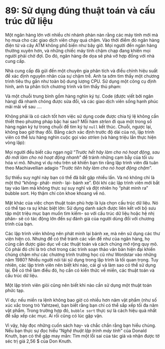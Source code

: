 # 89: Sử dụng đúng thuật toán và cấu trúc dữ liệu

Một ngân hàng lớn với nhiều chi nhánh phàn nàn rằng các máy tính mới mà họ mua cho các giao dịch viên chạy quá chậm. Vào thời điểm đó ngân hàng điện tử và cây ATM không phổ biến như bây giờ. Mọi người đến ngân hàng thường xuyên hơn, và những chiếc máy tính chậm chạp đang khiến mọi người phải chờ đợi. Do đó, ngân hàng đe dọa sẽ phá vỡ hợp đồng với nhà cung cấp.

Nhà cung cấp đã gửi đến một chuyên gia phân tích và điều chỉnh hiệu suất để xác định nguyên nhân của sự chậm trễ. Anh ta sớm tìm thấy một chương trình tiêu thụ gần như toàn bộ dung lượng CPU. Sử dụng một công cụ định hình, anh ta phân tích chương trình và tìm thấy thủ phạm:

Và một chuỗi trung bình gồm hàng nghìn ký tự. Code (được viết bởi ngân hàng) đã nhanh chóng được sửa đổi, và các giao dịch viên sống hạnh phúc mãi mãi về sau ….

Không phải là có cách tốt hơn việc sử dụng code được chia tỷ lệ không cần thiết theo phương pháp bậc hai sao? Mỗi hàm *strlen* đi qua một trong số hàng ngàn ký tự trong chuỗi để tìm ký tự `null` kết thúc. Chuỗi, ngược lại, không bao giờ thay đổi. Bằng cách xác định trước độ dài của nó, lập trình viên có thể lưu hàng nghìn cuộc gọi vào *strlen* (và hàng triệu lần thực hiện vòng lặp):

Mọi người đều biết câu ngạn ngữ “*Trước hết hãy làm cho nó hoạt động, sau đó mới làm cho nó hoạt động nhanh*” để tránh những cạm bẫy của tối ưu hóa vi mô. Nhưng ví dụ nêu trên sẽ khiến bạn tin rằng lập trình viên đã tuân theo Machiavellian adagio “*Trước tiên hãy làm cho nó hoạt động chậm*”.

Sự thiếu suy nghĩ này bạn có thể đã bắt gặp nhiều lần. Và nó không chỉ là một thứ “không- phát- minh- lại- bánh xe”. Đôi khi các lập trình viên mới bắt tay vào làm mà không thực sự suy nghĩ và đột nhiên họ “phát minh ra” bubble sort. Họ thậm chí còn khoe khoang về nó.

Mặt khác của việc chọn thuật toán phù hợp là lựa chọn cấu trúc dữ liệu. Nó có thể tạo ra sự khác biệt lớn: Sử dụng danh sách được liên kết với bộ sưu tập một triệu mục bạn muốn tìm kiếm- so với cấu trúc dữ liệu hoặc hệ nhị phân- sẽ có tác động lớn đến sự đánh giá của người dùng đối với chương trình của bạn.

Các lập trình viên không nên phát minh lại bánh xe, mà nên sử dụng các thư viện hiện có. Nhưng để có thể tránh các vấn đề như của ngân hàng, họ cũng cần được giáo dục về các thuật toán và cách chúng mở rộng quy mô. Có phải đó chỉ là trò chơi trong các trình soạn thảo văn bản hiện đại khiến chúng chậm như các chương trình trường học cũ như Wordstar vào những năm 1980? Nhiều người nói tái sử dụng trong lập trình là tối quan trọng. Tuy nhiên, các lập trình viên nên biết khi nào, cái gì và làm sao có thể sử dụng lại. Để có thể làm điều đó, họ cần có kiến thức về miền, các thuật toán và cấu trúc dữ liệu.

Một lập trình viên giỏi cũng nên biết khi nào cần sử dụng một thuật toán phức tạp.

Ví dụ: nếu miền ra lệnh không bao giờ có nhiều hơn năm vật phẩm (như số xúc xắc trong trò Yahtzee), bạn biết rằng bạn chỉ có thể sắp xếp tối đa năm vật phẩm. Trong trường hợp đó, `bubble sort` thực sự là cách hiệu quả nhất để sắp xếp các mục. Ai rồi cũng có lúc gặp vận.

Vì vậy, hãy đọc những cuốn sách hay- và chắc chắn rằng bạn hiểu chúng. Nếu bạn thực sự đọc hiểu “*Nghệ thuật lập trình máy tính*” của Donald Knuth, bạn có thể gặp may mắn: Tìm một lỗi sai của tác giả và nhận được tờ séc trị giá 2,56 $ của Don Knuth.
